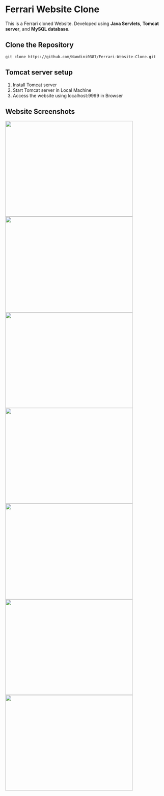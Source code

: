 # Ferrari Website Clone
This is a Ferrari cloned Website.
Developed using **Java Servlets**, **Tomcat server**, and **MySQL database**.
## Clone the Repository
```
git clone https://github.com/Nandini0387/Ferrari-Website-Clone.git
```
## Tomcat server setup
1. Install Tomcat server
2. Start Tomcat server in Local Machine
3. Access the website using localhost:9999 in Browser

## Website Screenshots

<img src="https://github.com/Nandini0387/Ferrari-Website-Clone/assets/137043974/f3a9ef7c-7253-48ae-a243-975429c8d8af" width="400" height="300">

<img src="https://github.com/Nandini0387/Ferrari-Website-Clone/assets/137043974/a1805119-4de3-453d-86b0-d7da7f261db2" width="400" height="300">

<img src="https://github.com/Nandini0387/Ferrari-Website-Clone/assets/137043974/039f6305-d91a-473f-ade9-8a052d88b1e8" width="400" height="300">

<img src="https://github.com/Nandini0387/Ferrari-Website-Clone/assets/137043974/ea37b9d3-c557-439a-a962-6d9ebc5e0446" width="400" height="300">

<img src="https://github.com/Nandini0387/Ferrari-Website-Clone/assets/137043974/921d83df-c27d-4d16-a62a-4b131b4b2cb5" width="400" height="300">

<img src="https://github.com/Nandini0387/Ferrari-Website-Clone/assets/137043974/f7393a88-29c6-4964-abe2-7aefbabd738f" width="400" height="300">

<img src="https://github.com/Nandini0387/Ferrari-Website-Clone/assets/137043974/2c45a222-7216-4744-b24f-ccef6e768e53" width="400" height="300">

